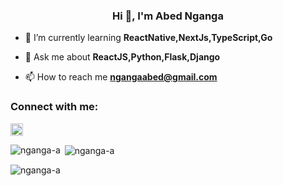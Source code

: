 <h3 align="center">Hi 👋, I'm Abed Nganga</h3>

- 🌱 I’m currently learning **ReactNative,NextJs,TypeScript,Go**

- 💬 Ask me about **ReactJS,Python,Flask,Django**

- 📫 How to reach me **ngangaabed@gmail.com**

<h3 align="left">Connect with me:</h3>
<p align="left">
<a href="https://linkedin.com/in/abed-nganga-673965245/" target="blank"><img align="center" src="https://raw.githubusercontent.com/rahuldkjain/github-profile-readme-generator/master/src/images/icons/Social/linked-in-alt.svg" alt="abed-nganga-673965245/" height="20" width="20" /></a>
</p>



<p><img align="left" src="https://github-readme-stats.vercel.app/api/top-langs?username=nganga-a&show_icons=true&locale=en&layout=compact" alt="nganga-a" /></p>

<p>&nbsp;<img align="center" src="https://github-readme-stats.vercel.app/api?username=nganga-a&show_icons=true&locale=en" alt="nganga-a" /></p>

<p><img align="center" src="https://github-readme-streak-stats.herokuapp.com/?user=nganga-a&" alt="nganga-a" /></p>
